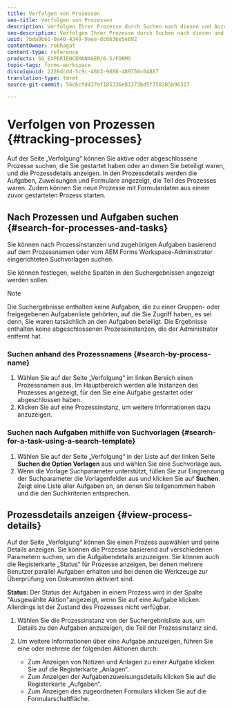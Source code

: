 ```yaml
---
title: Verfolgen von Prozessen
seo-title: Verfolgen von Prozessen
description: Verfolgen Ihrer Prozesse durch Suchen nach diesen und Anzeigen der Details.
seo-description: Verfolgen Ihrer Prozesse durch Suchen nach diesen und Anzeigen der Details.
uuid: 7bda9b61-0a40-4349-9aee-dc6636e5e692
contentOwner: robhagat
content-type: reference
products: SG_EXPERIENCEMANAGER/6.5/FORMS
topic-tags: forms-workspace
discoiquuid: 2228dcdd-5c9c-46b3-9888-489756c04887
translation-type: tm+mt
source-git-commit: 56c6cfd437ef185336e81373bd5f758205b96317

---
```



# Verfolgen von Prozessen {#tracking-processes}

Auf der Seite „Verfolgung“ können Sie aktive oder abgeschlossene Prozesse suchen, die Sie gestartet haben oder an denen Sie beteiligt waren, und die Prozessdetails anzeigen. In den Prozessdetails werden die Aufgaben, Zuweisungen und Formulare angezeigt, die Teil des Prozesses waren. Zudem können Sie neue Prozesse mit Formulardaten aus einem zuvor gestarteten Prozess starten.

## Nach Prozessen und Aufgaben suchen {#search-for-processes-and-tasks}

Sie können nach Prozessinstanzen und zugehörigen Aufgaben basierend auf dem Prozessnamen oder vom AEM Forms Workspace-Administrator eingerichteten Suchvorlagen suchen.

Sie können festlegen, welche Spalten in den Suchergebnissen angezeigt werden sollen.

>[!NOTE]
>
>Die Suchergebnisse enthalten keine Aufgaben, die zu einer Gruppen- oder freigegebenen Aufgabenliste gehörten, auf die Sie Zugriff haben, es sei denn, Sie waren tatsächlich an den Aufgaben beteiligt. Die Ergebnisse enthalten keine abgeschlossenen Prozessinstanzen, die der Administrator entfernt hat.

### Suchen anhand des Prozessnamens {#search-by-process-name}

1. Wählen Sie auf der Seite „Verfolgung“ im linken Bereich einen Prozessnamen aus. Im Hauptbereich werden alle Instanzen des Prozesses angezeigt, für den Sie eine Aufgabe gestartet oder abgeschlossen haben.
1. Klicken Sie auf eine Prozessinstanz, um weitere Informationen dazu anzuzeigen.

### Suchen nach Aufgaben mithilfe von Suchvorlagen {#search-for-a-task-using-a-search-template}

1. Wählen Sie auf der Seite „Verfolgung“ in der Liste auf der linken Seite **Suchen die Option Vorlagen** aus und wählen Sie eine Suchvorlage aus.
1. Wenn die Vorlage Suchparameter unterstützt, füllen Sie zur Eingrenzung der Suchparameter die Vorlagenfelder aus und klicken Sie auf **Suchen**. Zeigt eine Liste aller Aufgaben an, an denen Sie teilgenommen haben und die den Suchkriterien entsprechen.

## Prozessdetails anzeigen {#view-process-details}

Auf der Seite „Verfolgung“ können Sie einen Prozess auswählen und seine Details anzeigen. Sie können die Prozesse basierend auf verschiedenen Parametern suchen, um die Aufgabendetails anzuzeigen. Sie können auch die Registerkarte „Status“ für Prozesse anzeigen, bei denen mehrere Benutzer parallel Aufgaben erhalten und bei denen die Werkzeuge zur Überprüfung von Dokumenten aktiviert sind.

**Status:** Der Status der Aufgaben in einem Prozess wird in der Spalte &quot;Ausgewählte Aktion&quot;angezeigt, wenn Sie auf eine Aufgabe klicken. Allerdings ist der Zustand des Prozesses nicht verfügbar.

1. Wählen Sie die Prozessinstanz von der Suchergebnisliste aus, um Details zu den Aufgaben anzuzeigen, die Teil der Prozessinstanz sind.
1. Um weitere Informationen über eine Aufgabe anzuzeigen, führen Sie eine oder mehrere der folgenden Aktionen durch:

   * Zum Anzeigen von Notizen und Anlagen zu einer Aufgabe klicken Sie auf die Registerkarte „Anlagen“.
   * Zum Anzeigen der Aufgabenzuweisungsdetails klicken Sie auf die Registerkarte „Aufgaben“.
   * Zum Anzeigen des zugeordneten Formulars klicken Sie auf die Formularschaltfläche.
